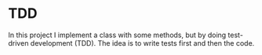 # TDD
In this project I implement a class with some methods, but by doing test-driven development (TDD). The idea is to write tests first and then the code. 
